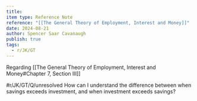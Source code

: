 ```yaml
---
title: 
item type: Reference Note
reference: "[[The General Theory of Employment, Interest and Money]]"
date: 2024-08-21
author: Spencer Saar Cavanaugh
publish: true
tags:
  - r/JK/GT
---
```


Regarding [[The General Theory of Employment, Interest and Money#Chapter 7, Section III]]

#r/JK/GT/Q/unresolved  How can I understand the difference between when savings exceeds investment, and when investment exceeds savings?

